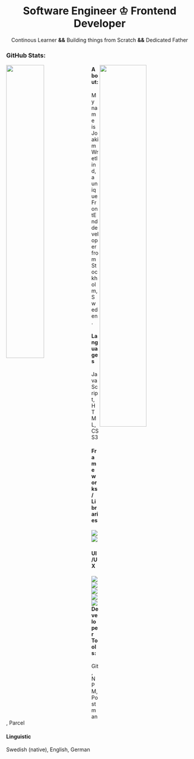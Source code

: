 <h1 align="center">Software Engineer &#9812; Frontend Developer</h1>
<p align="center">Continous Learner <strong>&&</strong> Building things from Scratch <strong>&&</strong> Dedicated Father</p>


<h3>GitHub Stats:</h3>


<img align="left" src="https://github-readme-stats.vercel.app/api?username=joakimwretlind&show_icons=true&theme=react" width="45%"/>
<img align="right" width="50%" src="githubAssets/earth.png"/>


<h4 align="left">About:</h4>
<p>My name is Joakim Wretlind, a unique FrontEnd developer from Stockholm, Sweden.</p>

<h4>Languages</h4>
<p>JavaScript, HTML, CSS3</p>

<h4>Frameworks/ Libraries</h4>
<img align="left" src="https://img.shields.io/badge/-React-black?style=for-the-badge&logo=React&logoColor=#61DAFB"/>
<img align="left" src="https://img.shields.io/badge/-Green%20Sock-black?style=for-the-badge&logo=GreenSock&logoColor=88ce02"/>

<br><br>

<h4>UI/UX</h4>
<img align="left" src="https://img.shields.io/badge/-XD-black?style=for-the-badge&logo=adobe-xd&logoColor=#FF61F6"/>
<img align="left" src="https://img.shields.io/badge/-Illustrator-black?style=for-the-badge&logo=adobe-illustrator&logoColor=ff9a00"/>
<img align="left" src="https://img.shields.io/badge/-Photoshop-black?style=for-the-badge&logo=adobe-photoshop&logoColor=#31A8FF"/>
<img align="left" src="https://img.shields.io/badge/-Inkscape-black?style=for-the-badge&logo=inkscape&logoColor=#31A8FF"/>
<img align="left" src="https://img.shields.io/badge/-Blender-black?style=for-the-badge&logo=blender&logoColor=#F5792A"/>

<br><br>

<h4>Developer Tools:</h4>
<p>Git, NPM, Postman, Parcel</p>

<h4>Linguistic</h4>
<p>Swedish (native), English, German</p>









<!--
**JoakimWretlind/JoakimWretlind** is a ✨ _special_ ✨ repository because its `README.md` (this file) appears on your GitHub profile.

Here are some ideas to get you started:

- 🔭 I’m currently working on ...
- 🌱 I’m currently learning ...
- 👯 I’m looking to collaborate on ...
- 🤔 I’m looking for help with ...
- 💬 Ask me about ...
- 📫 How to reach me: ...
- 😄 Pronouns: ...
- ⚡ Fun fact: ...
-->

